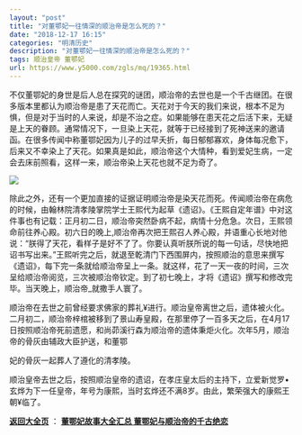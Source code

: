 ```yaml
---
layout: "post"
title: "对董鄂妃一往情深的顺治帝是怎么死的？"
date: "2018-12-17 16:15"
categories: "明清历史"
description: "对董鄂妃一往情深的顺治帝是怎么死的？"
tags: 顺治皇帝 董鄂妃
url: https://www.y5000.com/zgls/mq/19365.html
---
```






不仅董鄂妃的身世是后人总在探究的谜团，顺治帝的去世也是一个千古继团。在很多版本里都认为顺治帝是患了天花而亡。天花对于今天的我们来说，根本不足为惧，但是对于当时的人来说，却是不治之症。如果能够在患天花之后活下来，无疑是上天的眷顾。通常情况下，一旦染上天花，就等于已经接到了死神送来的邀请函。在很多传闻中称董鄂妃因为儿子的过早夭折，每日郁郁寡欢，身体每况愈下，后来又不幸染上了天花。如果真是如此，顺治帝这个大情种，看到爱妃生病，一定会去床前照看，这样一来，顺治帝染上天花也就不足为奇了。

![](https://img.y5000.com/uploads/allimg/170417/6-1F41G12045G2.jpg)

除此之外，还有一个更加直接的证据证明顺治帝是染天花而死。传闻顺治帝在病危的时候，由翰林院清孝陵掌院学士王熙代为起草《遗诏》。《王熙自定年谱》中对这件事也有记载：正月初二日，顺治帝突然卧病不起，病情十分危急。次日，王熙领命前往养心殿。初六日的晚上,顺治帝再次把王熙召人养心殿，并语重心长地对他说：“朕得了天花，看样子是好不了了。你要认真听朕所说的每一句话，尽快地把诏书写出来。”王熙听完之后，就退至乾清门下西围屏内，按照顺治的意思来撰写《遗诏》，每下完一条就给顺治帝呈上一条。就这样，花了一天一夜的时间，三次呈给顺治帝阅览，三次被顺治帝钦定。到了初七晚上，才将《遗诏》撰写和修改完毕。当天晚上，顺治帝_就撒手人寰了。

顺治帝在去世之前曾经要求佛家的葬礼¥进行。顺治皇帝离世之后，遗体被火化。二月初二，顺治帝梓棺被移到了景山寿皇殿，在那里停了一百多天之后，在4月17日按照顺治帝死前遗愿，和尚茆溪行森为顺治帝的遗体秉炬火化。次年5月，顺治帝的骨灰由辅政大臣护送，和董鄂

妃的骨灰一起葬人了遵化的清孝陵。

顺治皇帝去世之后，按照顺治皇帝的遗诏，在孝庄皇太后的主持下，立爱新觉罗•玄烨为下一任皇帝，年号为康熙，当时玄烨还不满8岁。由此，繁荣强大的康熙王朝¥临了。

**[返回大全页](https://www.y5000.com/zgls/mq/19366.html)** ： **[董鄂妃故事大全汇总
董鄂妃与顺治帝的千古绝恋](https://www.y5000.com/zgls/mq/19366.html)**
